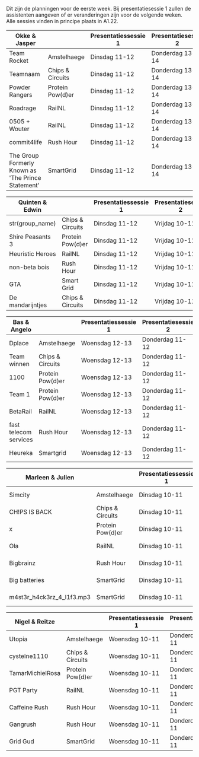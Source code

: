 Dit zijn de planningen voor de eerste week.
Bij presentatiesessie 1 zullen de assistenten aangeven of er veranderingen zijn voor de volgende weken.
Alle sessies vinden in principe plaats in A1.22.

| Okke & Jasper                                      |                  | Presentatiessessie 1 | Presentatiesessie 2 | Voortgangsgesprek |
|----------------------------------------------------|------------------|----------------------|---------------------|-------------------|
| Team Rocket                                        | Amstelhaege      | Dinsdag 11-12        | Donderdag 13-14     | Dinsdag 12:00     |
| Teamnaam                                           | Chips & Circuits | Dinsdag 11-12        | Donderdag 13-14     | Dinsdag 12:30     |
| Powder Rangers                                     | Protein Pow(d)er | Dinsdag 11-12        | Donderdag 13-14     | Dinsdag 13:30     |
| Roadrage                                           | RailNL           | Dinsdag 11-12        | Donderdag 13-14     | Dinsdag 14:00     |
| 0505 + Wouter                                      | RailNL           | Dinsdag 11-12        | Donderdag 13-14     | Dinsdag 14:30     |
| commit4life                                        | Rush Hour        | Dinsdag 11-12        | Donderdag 13-14     | Dinsdag 15:00     |
| The Group Formerly Known as 'The Prince Statement' | SmartGrid        | Dinsdag 11-12        | Donderdag 13-14     | Dinsdag 15:30     |

| Quinten & Edwin                                    |                  | Presentatiessessie 1 | Presentatiesessie 2 | Voortgangsgesprek |
|----------------------------------------------------|------------------|----------------------|---------------------|-------------------|
| str(group_name)                                    | Chips & Circuits | Dinsdag 11-12        | Vrijdag 10-11       | Dinsdag 12:00     |
| Shire Peasants 3                                   | Protein Pow(d)er | Dinsdag 11-12        | Vrijdag 10-11       | Dinsdag 12:30     |
| Heuristic Heroes                                   | RailNL           | Dinsdag 11-12        | Vrijdag 10-11       | Dinsdag 13:00     |
| non-beta bois                                      | Rush Hour        | Dinsdag 11-12        | Vrijdag 10-11       | Vrijdag 11:00     |
| GTA                                                | Smart Grid       | Dinsdag 11-12        | Vrijdag 10-11       | Vrijdag 11:30     |
| De mandarijntjes                                   | Chips & Circuits | Dinsdag 11-12        | Vrijdag 10-11       | Vrijdag 12:00     |

| Bas & Angelo                                       |                  | Presentatiessessie 1 | Presentatiesessie 2 | Voortgangsgesprek |
|----------------------------------------------------|------------------|----------------------|---------------------|-------------------|
| Dplace                                             | Amstelhaege      | Woensdag 12-13       | Donderdag 11-12     | Woensdag 11:00    |
| Team winnen                                        | Chips & Circuits | Woensdag 12-13       | Donderdag 11-12     | Woensdag 11:30    |
| 1100                                               | Protein Pow(d)er | Woensdag 12-13       | Donderdag 11-12     | Woensdag 13:00    |
| Team 1                                             | Protein Pow(d)er | Woensdag 12-13       | Donderdag 11-12     | Donderdag 12:00   |
| BetaRail                                           | RailNL           | Woensdag 12-13       | Donderdag 11-12     | Donderdag 12:30   |
| fast telecom services                              | Rush Hour        | Woensdag 12-13       | Donderdag 11-12     | Donderdag 13:00   |
| Heureka                                            | Smartgrid        | Woensdag 12-13       | Donderdag 11-12     | Donderdag 13:30   |

| Marleen & Julien                                   |                  | Presentatiessessie 1 | Presentatiesessie 2 | Voortgangsgesprek |
|----------------------------------------------------|------------------|----------------------|---------------------|-------------------|
| Simcity                                            | Amstelhaege      | Dinsdag 10-11        | Donderdag 12-13     | Dinsdag 11:00     |
|  CH!PS IS BACK                                     | Chips & Circuits | Dinsdag 10-11        | Donderdag 12-13     | Dinsdag 11:30     |
| x                                                  | Protein Pow(d)er | Dinsdag 10-11        | Donderdag 12-13     | Dinsdag 12:00     |
| Ola                                                | RailNL           | Dinsdag 10-11        | Donderdag 12-13     | Dinsdag 12:30     |
| Bigbrainz                                          | Rush Hour        | Dinsdag 10-11        | Donderdag 12-13     | Donderdag 11:30   |
| Big batteries                                      | SmartGrid        | Dinsdag 10-11        | Donderdag 12-13     | Donderdag 12:00   |
| m4st3r_h4ck3rz_4_l1f3.mp3                          | SmartGrid        | Dinsdag 10-11        | Donderdag 13-14     | Donderdag 11:00   |

| Nigel & Reitze                                     |                  | Presentatiessessie 1 | Presentatiesessie 2 | Voortgangsgesprek |
|----------------------------------------------------|------------------|----------------------|---------------------|-------------------|
| Utopia                                             | Amstelhaege      | Woensdag 10-11       | Donderdag 10-11     | Woensdag 11:00    |
| cysteïne1110                                       | Chips & Circuits | Woensdag 10-11       | Donderdag 10-11     | Woensdag 11:30    |
| TamarMichielRosa                                   | Protein Pow(d)er | Woensdag 10-11       | Donderdag 10-11     | Woensdag 12:00    |
| PGT Party                                          | RailNL           | Woensdag 10-11       | Donderdag 10-11     | Woensdag 12:30    |
| Caffeine Rush                                      | Rush Hour        | Woensdag 10-11       | Donderdag 10-11     | Donderdag 11:00   |
| Gangrush                                           | Rush Hour        | Woensdag 10-11       | Donderdag 10-11     | Donderdag 11:30   |
| Grid Gud                                           | SmartGrid        | Woensdag 10-11       | Donderdag 10-11     | Donderdag 12:00   |
